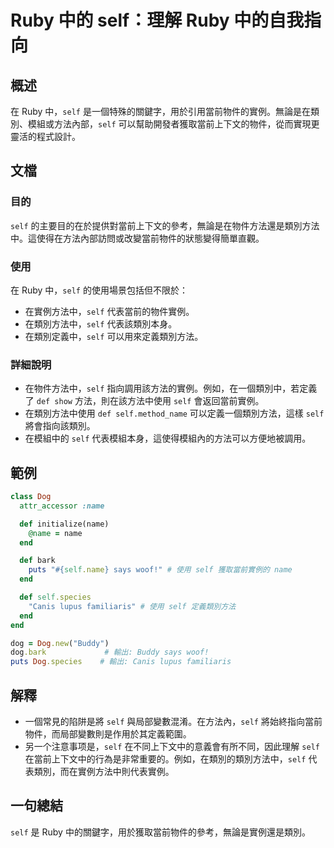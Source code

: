 <!--
Meta Description: # Ruby 中的 self：理解 Ruby 中的自我指向 ## 概述 在 Ruby 中，`self` 是一個特殊的關鍵字，用於引用當前物件的實例。無論是在類別、模組或方法內部，`self` 可以幫助開發者獲取當前上下文的物件，從而實現更靈活的程式設計。 ## 文檔 ### 目的 `self` 的主...
Meta Keywords: self, ruby, name, def, dog
-->

# Ruby 中的 self：理解 Ruby 中的自我指向

## 概述
在 Ruby 中，`self` 是一個特殊的關鍵字，用於引用當前物件的實例。無論是在類別、模組或方法內部，`self` 可以幫助開發者獲取當前上下文的物件，從而實現更靈活的程式設計。

## 文檔
### 目的
`self` 的主要目的在於提供對當前上下文的參考，無論是在物件方法還是類別方法中。這使得在方法內部訪問或改變當前物件的狀態變得簡單直觀。

### 使用
在 Ruby 中，`self` 的使用場景包括但不限於：
- 在實例方法中，`self` 代表當前的物件實例。
- 在類別方法中，`self` 代表該類別本身。
- 在類別定義中，`self` 可以用來定義類別方法。

### 詳細說明
- 在物件方法中，`self` 指向調用該方法的實例。例如，在一個類別中，若定義了 `def show` 方法，則在該方法中使用 `self` 會返回當前實例。
- 在類別方法中使用 `def self.method_name` 可以定義一個類別方法，這樣 `self` 將會指向該類別。
- 在模組中的 `self` 代表模組本身，這使得模組內的方法可以方便地被調用。

## 範例
```ruby
class Dog
  attr_accessor :name

  def initialize(name)
    @name = name
  end

  def bark
    puts "#{self.name} says woof!" # 使用 self 獲取當前實例的 name
  end

  def self.species
    "Canis lupus familiaris" # 使用 self 定義類別方法
  end
end

dog = Dog.new("Buddy")
dog.bark             # 輸出: Buddy says woof!
puts Dog.species    # 輸出: Canis lupus familiaris
```

## 解釋
- 一個常見的陷阱是將 `self` 與局部變數混淆。在方法內，`self` 將始終指向當前物件，而局部變數則是作用於其定義範圍。
- 另一个注意事项是，`self` 在不同上下文中的意義會有所不同，因此理解 `self` 在當前上下文中的行為是非常重要的。例如，在類別的類別方法中，`self` 代表類別，而在實例方法中則代表實例。

## 一句總結
`self` 是 Ruby 中的關鍵字，用於獲取當前物件的參考，無論是實例還是類別。